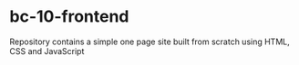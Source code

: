 # bc-10-frontend

Repository contains a simple one page site built from scratch using HTML, CSS and JavaScript
